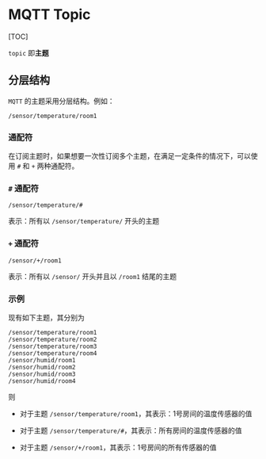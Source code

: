 # MQTT Topic

[TOC]

`topic` 即**主题**

## 分层结构

`MQTT` 的主题采用分层结构。例如：

```
/sensor/temperature/room1
```

### 通配符

在订阅主题时，如果想要一次性订阅多个主题，在满足一定条件的情况下，可以使用 `#` 和 `+` 两种通配符。

### `#` 通配符

```
/sensor/temperature/#
```

表示：所有以 `/sensor/temperature/` 开头的主题

### `+` 通配符

```
/sensor/+/room1
```

表示：所有以 `/sensor/` 开头并且以 `/room1` 结尾的主题

### 示例

现有如下主题，其分别为

```
/sensor/temperature/room1
/sensor/temperature/room2
/sensor/temperature/room3
/sensor/temperature/room4
/sensor/humid/room1
/sensor/humid/room2
/sensor/humid/room3
/sensor/humid/room4
```

则

- 对于主题 `/sensor/temperature/room1`，其表示：1号房间的温度传感器的值
- 对于主题 `/sensor/temperature/#`，其表示：所有房间的温度传感器的值

- 对于主题 `/sensor/+/room1`，其表示：1号房间的所有传感器的值
